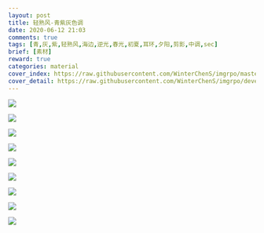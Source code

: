 ```yaml
---
layout: post
title: 轻熟风-青紫灰色调
date: 2020-06-12 21:03
comments: true
tags: [青,灰,紫,轻熟风,海边,逆光,春光,初夏,耳环,夕阳,剪影,中调,sec]
brief: [素材]
reward: true
categories: material
cover_index: https://raw.githubusercontent.com/WinterChenS/imgrpo/master/blog/IMG_3563%E7%9A%84%E5%89%AF%E6%9C%AC.PNG
cover_detail: https://raw.githubusercontent.com/WinterChenS/imgrpo/develop/blog/20200321180808.jpg
---
```


![](https://raw.githubusercontent.com/WinterChenS/imgrpo/master/blog/IMG_3561.PNG)

![](https://raw.githubusercontent.com/WinterChenS/imgrpo/master/blog/IMG_3562.PNG)

![](https://raw.githubusercontent.com/WinterChenS/imgrpo/master/blog/IMG_3563.PNG)

![](https://raw.githubusercontent.com/WinterChenS/imgrpo/master/blog/IMG_3564.PNG)

![](https://raw.githubusercontent.com/WinterChenS/imgrpo/master/blog/IMG_3565.PNG)

![](https://raw.githubusercontent.com/WinterChenS/imgrpo/master/blog/IMG_3566.PNG)

![](https://raw.githubusercontent.com/WinterChenS/imgrpo/master/blog/IMG_3567.PNG)

![](https://raw.githubusercontent.com/WinterChenS/imgrpo/master/blog/IMG_3568.PNG)

![](https://raw.githubusercontent.com/WinterChenS/imgrpo/master/blog/IMG_3569.PNG)

